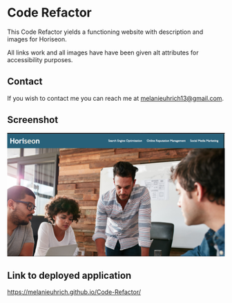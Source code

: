 # Code Refactor

This Code Refactor yields a functioning website with description and images for Horiseon. 

All links work and all images have have been given alt attributes for accessibility purposes.

## Contact 

If you wish to contact me you can reach me at melanieuhrich13@gmail.com. 

## Screenshot

![screenshot](./Assets/images/img.png)

## Link to deployed application 

https://melanieuhrich.github.io/Code-Refactor/